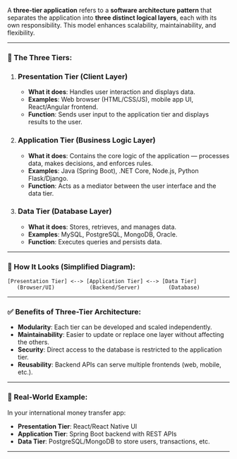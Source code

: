 A **three-tier application** refers to a **software architecture pattern** that separates the application into **three distinct logical layers**, each with its own responsibility. This model enhances scalability, maintainability, and flexibility.

---

### 🔧 The Three Tiers:

1. ### **Presentation Tier (Client Layer)**

   * **What it does**: Handles user interaction and displays data.
   * **Examples**: Web browser (HTML/CSS/JS), mobile app UI, React/Angular frontend.
   * **Function**: Sends user input to the application tier and displays results to the user.

2. ### **Application Tier (Business Logic Layer)**

   * **What it does**: Contains the core logic of the application — processes data, makes decisions, and enforces rules.
   * **Examples**: Java (Spring Boot), .NET Core, Node.js, Python Flask/Django.
   * **Function**: Acts as a mediator between the user interface and the data tier.

3. ### **Data Tier (Database Layer)**

   * **What it does**: Stores, retrieves, and manages data.
   * **Examples**: MySQL, PostgreSQL, MongoDB, Oracle.
   * **Function**: Executes queries and persists data.

---

### 🧱 How It Looks (Simplified Diagram):

```
[Presentation Tier] <--> [Application Tier] <--> [Data Tier]
   (Browser/UI)           (Backend/Server)         (Database)
```

---

### ✅ Benefits of Three-Tier Architecture:

* **Modularity**: Each tier can be developed and scaled independently.
* **Maintainability**: Easier to update or replace one layer without affecting the others.
* **Security**: Direct access to the database is restricted to the application tier.
* **Reusability**: Backend APIs can serve multiple frontends (web, mobile, etc.).

---

### 🔄 Real-World Example:

In your international money transfer app:

* **Presentation Tier**: React/React Native UI
* **Application Tier**: Spring Boot backend with REST APIs
* **Data Tier**: PostgreSQL/MongoDB to store users, transactions, etc.

---

